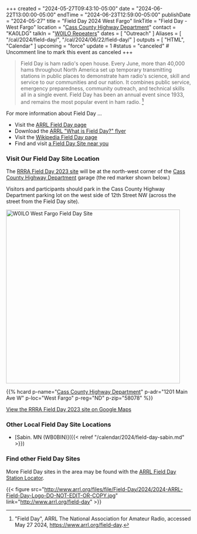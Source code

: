+++
created = "2024-05-27T09:43:10-05:00"
date = "2024-06-22T13:00:00-05:00"
endTime = "2024-06-23T12:59:00-05:00"
publishDate = "2024-05-27"
title = "Field Day 2024 West Fargo"
linkTitle = "Field Day - West Fargo"
location = "[Cass County Highway Department](#visit-our-field-day-site-location)"
contact = "KA0LDG"
talkIn = "[W0ILO Repeaters](/radios/)"
dates = [ "Outreach" ]
Aliases = [ "/cal/2024/field-day/", "/cal/2024/06/22/field-day/" ]
outputs = [ "HTML", "Calendar" ]
upcoming = "force"
update = 1
#status = "canceled"	# Uncomment line to mark this event as canceled	
+++
>Field Day is ham radio's open house. Every June, more than 40,000 hams
>throughout North America set up temporary transmitting stations in public
>places to demonstrate ham radio's science, skill and service to our
>communities and our nation. It combines public service, emergency
>preparedness, community outreach, and technical skills all in a single event.
>Field Day has been an annual event since 1933, and remains the most popular
>event in ham radio. [^1]

[^1]: "Field Day", ARRL The National Association for Amateur Radio, accessed May 27 2024, https://www.arrl.org/field-day.

For more information about Field Day ...

* Visit the [ARRL Field Day page](https://www.arrl.org/field-day)
* Download the [ARRL "What is Field Day?" flyer](http://www.arrl.org/files/file/Field-Day/2021/2_1-%20FD%20Flier%20-%20What%20is%20FD%20generic.pdf)
* Visit the [Wikipedia Field Day page](https://en.wikipedia.org/wiki/Field_Day_\(amateur_radio\))
* Find and visit [a Field Day Site near you](http://www.arrl.org/field-day-locator)

### Visit Our Field Day Site Location

The [RRRA Field Day 2023 site](https://www.google.com/maps/place/46%C2%B052'33.7%22N+96%C2%B055'11.2%22W/@46.8758746,-96.9215708,274m/data=!3m1!1e3!4m14!1m7!3m6!1s0x52cf34bb7797e871:0xb83bd0531febdbda!2sWest+Fargo,+ND!3b1!8m2!3d46.8769487!4d-96.8999057!3m5!1s0x0:0x0!7e2!8m2!3d46.8760285!4d-96.9197808)
will be at the north-west corner of the [Cass County Highway Department](/places/cass-county-highway-department/) garage
(the red marker shown below.)

Visitors and participants should park in the Cass County Highway Department parking lot on the
west side of 12th Street NW (across the street from the Field Day site).

<a data-flickr-embed="true" href="https://www.flickr.com/photos/147076354@N03/34609732591/in/dateposted-public/" title="W0ILO West Fargo Field Day Site"><img src="https://live.staticflickr.com/65535/34609732591_bb422a376e.jpg" width="474" height="474" alt="W0ILO West Fargo Field Day Site"></a><script async src="//embedr.flickr.com/assets/client-code.js" charset="utf-8"></script>

<span class="genericons-neue genericons-neue-location"></span>
{{% hcard p-name="[Cass County Highway Department](/places/cass-county-highway-department/)" p-adr="1201 Main Ave W" p-loc="West Fargo" p-reg="ND" p-zip="58078" %}} 

[View the RRRA Field Day 2023 site on Google Maps](https://www.google.com/maps/place/46%C2%B052'33.7%22N+96%C2%B055'11.2%22W/@46.8758746,-96.9215708,274m/data=!3m1!1e3!4m14!1m7!3m6!1s0x52cf34bb7797e871:0xb83bd0531febdbda!2sWest+Fargo,+ND!3b1!8m2!3d46.8769487!4d-96.8999057!3m5!1s0x0:0x0!7e2!8m2!3d46.8760285!4d-96.9197808)

### Other Local Field Day Site Locations

* [Sabin. MN \(WB0BIN\)]({{< relref "/calendar/2024/field-day-sabin.md" >}})

### Find other Field Day Sites

More Field Day sites in the area may be found with the 
[ARRL Field Day Station Locator](http://www.arrl.org/field-day-locator).

{{< figure src="http://www.arrl.org/files/file/Field-Day/2024/2024-ARRL-Field-Day-Logo-DO-NOT-EDIT-OR-COPY.jpg" link="http://www.arrl.org/field-day" >}}
